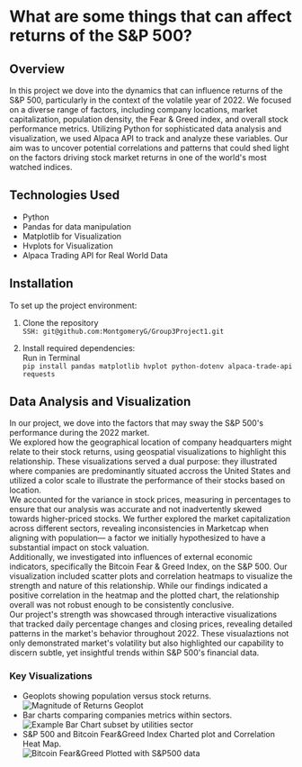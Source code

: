 # What are some things that can affect returns of the S&P 500?

## Overview
In this project we dove into the dynamics that can influence returns of the S&P 500, particularly in the context of the volatile year of 2022.
We focused on a diverse range of factors, including company locations, market capitalization, population density, the Fear & Greed index, and overall stock performance metrics. 
Utilizing Python for sophisticated data analysis and visualization, we used Alpaca API to track and analyze these variables.
Our aim was to uncover potential correlations and patterns that could shed light on the factors driving stock market returns in one of the world's most watched indices.

## Technologies Used
- Python
- Pandas for data manipulation
- Matplotlib for Visualization
- Hvplots for Visualization
- Alpaca Trading API for Real World Data

## Installation
To set up the project environment:

1. Clone the repository  
```SSH: git@github.com:MontgomeryG/Group3Project1.git```

2. Install required dependencies:  
Run in Terminal  
```pip install pandas matplotlib hvplot python-dotenv alpaca-trade-api requests```

## Data Analysis and Visualization
In our project, we dove into the factors that may sway the S&P 500's performance during the 2022 market.  
We explored how the geographical location of company headquarters might relate to their stock returns, using geospatial visualizations to highlight this relationship. These visualizations served a dual purpose: they illustrated where companies are predominantly situated accross the United States and utilized a color scale to illustrate the performance of their stocks based on location.  
We accounted for the variance in stock prices, measuring in percentages to ensure that our analysis was accurate and not inadvertently skewed towards higher-priced stocks.
We further explored the market capitalization across different sectors, revealing inconsistencies in Marketcap when aligning with population— a factor we initially hypothesized to have a substantial impact on stock valuation.  
Additionally, we investigated into influences of external economic indicators, specifically the Bitcoin Fear & Greed Index, on the S&P 500. Our visualization included scatter plots and correlation heatmaps to visualize the strength and nature of this relationship. While our findings indicated a positive correlation in the heatmap and the plotted chart, the relationship overall was not robust enough to be consistently conclusive.  
Our project's strength was showcased through interactive visualizations that tracked daily percentage changes and closing prices, revealing detailed patterns in the market's behavior throughout 2022. These visualaztions not only demonstrated market's volatility but also highlighted our capability to discern subtle, yet insightful trends within S&P 500's financial data.  

### Key Visualizations
- Geoplots showing population versus stock returns.  
![Magnitude of Returns Geoplot](Magnitude_of_returns_geo.png)
- Bar charts comparing companies metrics within sectors.  
![Example Bar Chart subset by utilities sector](BarChartsForS&P500Sectors/Sector_analysis_for_Utilities.png)
- S&P 500 and Bitcoin Fear&Greed Index Charted plot and Correlation Heat Map.  
![Bitcoin Fear&Greed Plotted with S&P500 data](S&P500_BTC_Greed_plot.png)